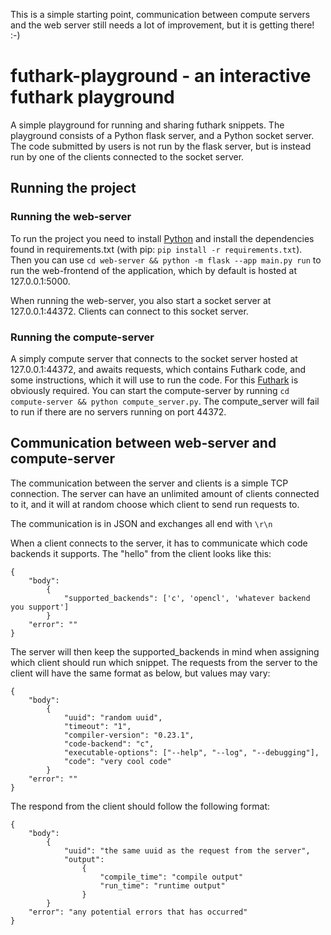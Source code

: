 This is a simple starting point, communication between compute servers and the web server still needs a lot of improvement, but it is getting there! :-)

# futhark-playground - an interactive futhark playground
A simple playground for running and sharing futhark snippets. The playground consists of a Python flask server, and a Python socket server. The code submitted by users is not run by the flask server, but is instead run by one of the clients connected to the socket server.


## Running the project

### Running the web-server
To run the project you need to install [Python](https://www.python.org/) and install the dependencies found in requirements.txt (with pip: `pip install -r requirements.txt`). Then you can use `cd web-server && python -m flask --app main.py run` to run the web-frontend of the application, which by default is hosted at 127.0.0.1:5000.

When running the web-server, you also start a socket server at 127.0.0.1:44372. Clients can connect to this socket server.

### Running the compute-server
A simply compute server that connects to the socket server hosted at 127.0.0.1:44372, and awaits requests, which contains Futhark code, and some instructions, which it will use to run the code. For this [Futhark](https://futhark.readthedocs.io/en/stable/installation.html) is obviously required. You can start the compute-server by running `cd compute-server && python compute_server.py`. The compute_server will fail to run if there are no servers running on port 44372.

## Communication between web-server and compute-server
The communication between the server and clients is a simple TCP connection. The server can have an unlimited amount of clients connected to it, and it will at random choose which client to send run requests to.

The communication is in JSON and exchanges all end with `\r\n`

When a client connects to the server, it has to communicate which code backends it supports. The "hello" from the client looks like this:
```
{
    "body": 
        {
            "supported_backends": ['c', 'opencl', 'whatever backend you support']
        }
    "error": ""
}
```
The server will then keep the supported_backends in mind when assigning which client should run which snippet.
The requests from the server to the client will have the same format as below, but values may vary:
```
{
    "body": 
        {
            "uuid": "random uuid",
            "timeout": "1",
            "compiler-version": "0.23.1",
            "code-backend": "c",
            "executable-options": ["--help", "--log", "--debugging"],
            "code": "very cool code"
        }
    "error": ""
}
```
The respond from the client should follow the following format:
```
{
    "body": 
        {
            "uuid": "the same uuid as the request from the server",
            "output":
                {
                    "compile_time": "compile output"
                    "run_time": "runtime output"    
                }
        }
    "error": "any potential errors that has occurred"
}
```